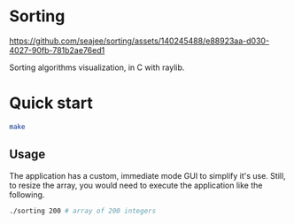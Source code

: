 # Sorting

https://github.com/seajee/sorting/assets/140245488/e88923aa-d030-4027-90fb-781b2ae76ed1

Sorting algorithms visualization, in C with raylib.

# Quick start

```bash
make
```

## Usage

The application has a custom, immediate mode GUI to simplify it's use. Still,
to resize the array, you would need to execute the application like the
following.

```bash
./sorting 200 # array of 200 integers
```
